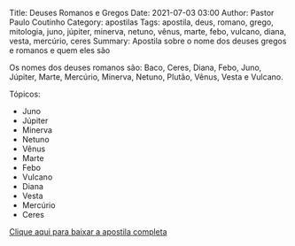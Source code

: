 Title: Deuses Romanos e Gregos
Date: 2021-07-03 03:00
Author: Pastor Paulo Coutinho
Category: apostilas
Tags: apostila, deus, romano, grego, mitologia, juno, júpiter, minerva, netuno, vênus, marte, febo, vulcano, diana, vesta, mercúrio, ceres
Summary: Apostila sobre o nome dos deuses gregos e romanos e quem eles são

Os nomes dos deuses romanos são: Baco, Ceres, Diana, Febo, Juno, Júpiter, Marte, Mercúrio, Minerva, Netuno, Plutão, Vênus, Vesta e Vulcano.

Tópicos:

- Juno
- Júpiter
- Minerva
- Netuno
- Vênus
- Marte
- Febo
- Vulcano
- Diana
- Vesta
- Mercúrio
- Ceres


[Clique aqui para baixar a apostila completa](https://www.dropbox.com/s/puoegysdilfsaca/Deuses%20Romanos%20e%20Gregos.pdf?dl=1)